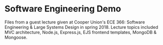 # Software Engineering Demo

Files from a guest lecture given at Cooper Union's ECE 366: Software Engineering & Large Systems Design in spring 2018.
Lecture topics included MVC architecture, Node.js, Express.js, EJS frontend templates, MongoDB & Mongoose.
